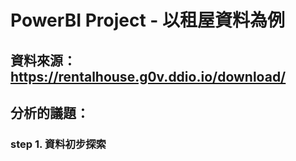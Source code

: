 # PowerBI  Project - 以租屋資料為例
## 資料來源：https://rentalhouse.g0v.ddio.io/download/
## 分析的議題：
### step 1. 資料初步探索
